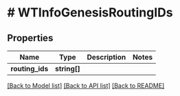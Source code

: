 # # WTInfoGenesisRoutingIDs

## Properties

Name | Type | Description | Notes
------------ | ------------- | ------------- | -------------
**routing_ids** | **string[]** |  |

[[Back to Model list]](../../README.md#models) [[Back to API list]](../../README.md#endpoints) [[Back to README]](../../README.md)
